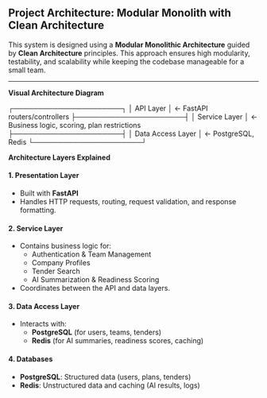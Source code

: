 ## Project Architecture: Modular Monolith with Clean Architecture

This system is designed using a **Modular Monolithic Architecture** guided by **Clean Architecture** principles. This approach ensures high modularity, testability, and scalability while keeping the codebase manageable for a small team.

---

**Visual Architecture Diagram**

┌──────────────────────┐
│     API Layer        │  ← FastAPI routers/controllers
├──────────────────────┤
│  Service Layer       │  ← Business logic, scoring, plan restrictions
├──────────────────────┤
│  Data Access Layer   │  ← PostgreSQL, Redis
└──────────────────────┘


**Architecture Layers Explained**

#### 1. **Presentation Layer**
- Built with **FastAPI**
- Handles HTTP requests, routing, request validation, and response formatting.

#### 2. **Service Layer**
- Contains business logic for:
  - Authentication & Team Management
  - Company Profiles
  - Tender Search
  - AI Summarization & Readiness Scoring
- Coordinates between the API and data layers.

#### 3. **Data Access Layer**
- Interacts with:
  - **PostgreSQL** (for users, teams, tenders)
  - **Redis** (for AI summaries, readiness scores, caching)

#### 4. **Databases**
- **PostgreSQL**: Structured data (users, plans, tenders)
- **Redis**: Unstructured data and caching (AI results, logs)


